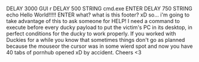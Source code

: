 DELAY 3000
GUI r
DELAY 500
STRING cmd.exe
ENTER
DELAY 750
STRING echo Hello World!!!!!
ENTER
what? what is this footer? xD 
so... i'm going to take advantage of this to ask someone for HELP! I need a command to execute before every ducky payload to put the victim's PC in its desktop, in perfect conditions for the ducky to work properly. If you worked with Duckies for a while you know that sometimes things don't go as planned because the mouseor the cursor was in some wierd spot and now you have 40 tabs of pornhub opened xD by accident. Cheers <3